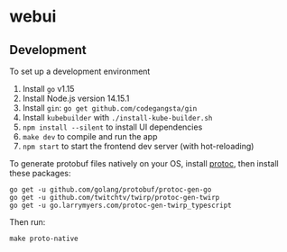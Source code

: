 # webui

## Development

To set up a development environment

1. Install `go` v1.15
2. Install Node.js version 14.15.1
3. Install `gin`: `go get github.com/codegangsta/gin`
4. Install `kubebuilder` with `./install-kube-builder.sh`
5. `npm install --silent` to install UI dependencies
6. `make dev` to compile and run the app
7. `npm start` to start the frontend dev server (with hot-reloading)

To generate protobuf files natively on your OS, install [protoc](https://grpc.io/docs/protoc-installation/), then install these packages:

```shell
go get -u github.com/golang/protobuf/protoc-gen-go
go get -u github.com/twitchtv/twirp/protoc-gen-twirp
go get -u go.larrymyers.com/protoc-gen-twirp_typescript
```

Then run:

```shell
make proto-native
```
